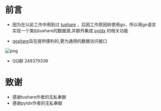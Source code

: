 # 前言


* 因为在以前工作中用到过 [tushare](http://tushare.org) ，后因工作原因转使用go，所以用go语言实现一个类似tushare的数据源,并额外集成 [pytdx](https://github.com/rainx/pytdx) 的相关功能

* [goshare](https://github.com/mineralres/goshare)旨在提供便利的,更为通用的数据访问接口

![png](\images\1555988323578.png)


* QQ群 249379339 

# 致谢

* 感谢tushare作者的无私奉献
* 感谢pytdx作者的无私奉献